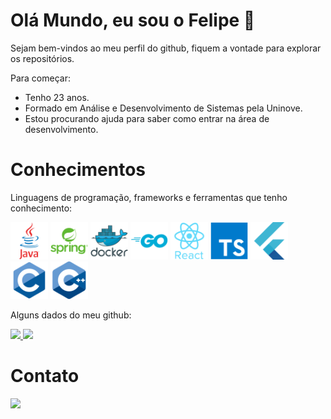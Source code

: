 # Olá Mundo, eu sou o Felipe 👋
Sejam bem-vindos ao meu perfil do github, fiquem a vontade para explorar os repositórios.

Para começar:
- Tenho 23 anos.
- Formado em Análise e Desenvolvimento de Sistemas pela Uninove.
- Estou procurando ajuda para saber como entrar na área de desenvolvimento.

# Conhecimentos
Linguagens de programação, frameworks e ferramentas que tenho conhecimento:

<div style="display: inline_block;">
    <img widht="50" height="60" src="https://raw.githubusercontent.com/devicons/devicon/master/icons/java/java-original-wordmark.svg">
    <img widht="50" height="60" src="https://raw.githubusercontent.com/devicons/devicon/master/icons/spring/spring-original-wordmark.svg">
    <img widht="50" height="60" src="https://raw.githubusercontent.com/devicons/devicon/master/icons/docker/docker-original-wordmark.svg">
    <img widht="50" height="60" src="https://raw.githubusercontent.com/devicons/devicon/master/icons/go/go-original-wordmark.svg">
    <img widht="50" height="60" src="https://raw.githubusercontent.com/devicons/devicon/master/icons/react/react-original-wordmark.svg">
    <img widht="50" height="60" src="https://raw.githubusercontent.com/devicons/devicon/master/icons/typescript/typescript-original.svg">
    <img widht="50" height="60" src="https://raw.githubusercontent.com/devicons/devicon/master/icons/flutter/flutter-original.svg">
    <img widht="50" height="60" src="https://raw.githubusercontent.com/devicons/devicon/master/icons/c/c-original.svg">
    <img widht="50" height="60" src="https://raw.githubusercontent.com/devicons/devicon/master/icons/cplusplus/cplusplus-original.svg">
</div>

Alguns dados do meu github:

<div>
  <a href="https://github.com/felipemaxplay">
  <img height="180em" src="https://github-readme-stats.vercel.app/api?username=felipemaxplay&show_icons=true&theme=dracula&include_all_commits=true&count_private=true"/>
  <img height="180em" src="https://github-readme-stats.vercel.app/api/top-langs/?username=felipemaxplay&layout=compact&langs_count=7&theme=dracula"/>
  </a>
</div>

# Contato
<a href="http://linkedin.com/in/felipe-gl"><img src="https://img.shields.io/badge/LinkedIn-0077B5?style=for-the-badge&logo=linkedin&logoColor=white"></img></a>
